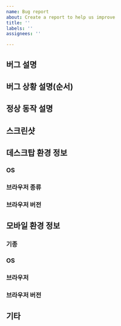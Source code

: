 ```yaml
---
name: Bug report
about: Create a report to help us improve
title: ''
labels: ''
assignees: ''

---
```


## 버그 설명

## 버그 상황 설명(순서)

## 정상 동작 설명

## 스크린샷

## 데스크탑 환경 정보

### OS

### 브라우저 종류

### 브라우저 버전

## 모바일 환경 정보

### 기종

### OS

### 브라우저

### 브라우저 버전

## 기타
